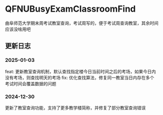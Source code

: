 # QFNUBusyExamClassroomFind

曲阜师范大学期末周考试教室查询，考试周写的，便于考试周查询教室，其余时间应该没啥用吧

## 更新日志

### 2025-01-03

feat: 更新教室查询机制，默认查找指定楼今日当前时间之后的考场，如果今日内没有考场，则查找明天的考场
fix: 优化查找算法，修复同一教室当日内存在多个考试时间会覆盖数据的问题

### 2024-12-30

更新了教室查询功能，支持了更多教学楼简称，并修复了部分教室查询错误
